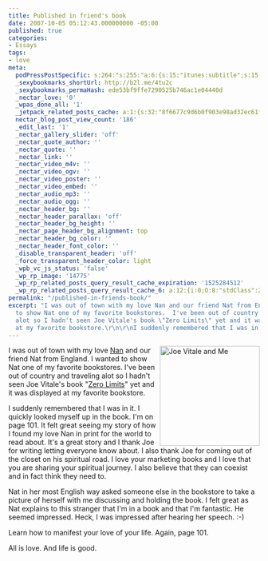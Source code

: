 ```yaml
---
title: Published in friend's book
date: 2007-10-05 05:12:43.000000000 -05:00
published: true
categories:
- Essays
tags:
- love
meta:
  podPressPostSpecific: s:264:"s:255:"a:6:{s:15:"itunes:subtitle";s:15:"##PostExcerpt##";s:14:"itunes:summary";s:15:"##PostExcerpt##";s:15:"itunes:keywords";s:17:"##WordPressCats##";s:13:"itunes:author";s:10:"##Global##";s:15:"itunes:explicit";s:7:"Default";s:12:"itunes:block";s:7:"Default";}";";
  _sexybookmarks_shortUrl: http://b2l.me/4tu2c
  _sexybookmarks_permaHash: ede53bf9ffe7290525b746ac1e04440d
  _nectar_love: '0'
  _wpas_done_all: '1'
  _jetpack_related_posts_cache: a:1:{s:32:"8f6677c9d6b0f903e98ad32ec61f8deb";a:2:{s:7:"expires";i:1457867373;s:7:"payload";a:3:{i:0;a:1:{s:2:"id";i:678;}i:1;a:1:{s:2:"id";i:6806;}i:2;a:1:{s:2:"id";i:343;}}}}
  nectar_blog_post_view_count: '186'
  _edit_last: '1'
  _nectar_gallery_slider: 'off'
  _nectar_quote_author: ''
  _nectar_quote: ''
  _nectar_link: ''
  _nectar_video_m4v: ''
  _nectar_video_ogv: ''
  _nectar_video_poster: ''
  _nectar_video_embed: ''
  _nectar_audio_mp3: ''
  _nectar_audio_ogg: ''
  _nectar_header_bg: ''
  _nectar_header_parallax: 'off'
  _nectar_header_bg_height: ''
  _nectar_page_header_bg_alignment: top
  _nectar_header_bg_color: ''
  _nectar_header_font_color: ''
  _disable_transparent_header: 'off'
  _force_transparent_header_color: light
  _wpb_vc_js_status: 'false'
  _wp_rp_image: '14775'
  _wp_rp_related_posts_query_result_cache_expiration: '1525284512'
  _wp_rp_related_posts_query_result_cache_6: a:12:{i:0;O:8:"stdClass":2:{s:7:"post_id";s:3:"624";s:5:"score";s:17:"67.62790806967402";}i:1;O:8:"stdClass":2:{s:7:"post_id";s:4:"1257";s:5:"score";s:18:"61.784546555701425";}i:2;O:8:"stdClass":2:{s:7:"post_id";s:3:"383";s:5:"score";s:18:"60.909957738833384";}i:3;O:8:"stdClass":2:{s:7:"post_id";s:3:"370";s:5:"score";s:17:"60.58530431060318";}i:4;O:8:"stdClass":2:{s:7:"post_id";s:3:"632";s:5:"score";s:18:"59.763626029114405";}i:5;O:8:"stdClass":2:{s:7:"post_id";s:3:"356";s:5:"score";s:18:"56.093067347983826";}i:6;O:8:"stdClass":2:{s:7:"post_id";s:4:"2271";s:5:"score";s:17:"49.44244197975905";}i:7;O:8:"stdClass":2:{s:7:"post_id";s:4:"8023";s:5:"score";s:17:"48.32192345703795";}i:8;O:8:"stdClass":2:{s:7:"post_id";s:4:"1436";s:5:"score";s:17:"48.32192345703795";}i:9;O:8:"stdClass":2:{s:7:"post_id";s:3:"809";s:5:"score";s:17:"48.32192345703795";}i:10;O:8:"stdClass":2:{s:7:"post_id";s:4:"6929";s:5:"score";s:17:"47.42152145317203";}i:11;O:8:"stdClass":2:{s:7:"post_id";s:4:"1110";s:5:"score";s:16:"46.6105912369557";}}
permalink: "/published-in-friends-book/"
excerpt: "I was out of town with my love Nan and our friend Nat from England.  I wanted
  to show Nat one of my favorite bookstores.  I've been out of country and traveling
  alot so I hadn't seen Joe Vitale's book \"Zero Limits\" yet and it was displayed
  at my favorite bookstore.\r\n\r\nI suddenly remembered that I was in it.  "
---
```

<p><img src="{{ site.baseurl }}/posts/2007/10/img_3173_edited-1.jpg" alt="Joe Vitale and Me" width="200" align="right" />I was out of town with my love <a href="http://www.createyourownrealitynow.com" rel="nofollow">Nan</a> and our friend Nat from England. I wanted to show Nat one of my favorite bookstores. I've been out of country and traveling alot so I hadn't seen Joe Vitale's book "<a href="http://www.amazon.com/zerolimits" rel="nofollow">Zero Limits</a>" yet and it was displayed at my favorite bookstore.</p>
<p>I suddenly remembered that I was in it. I quickly looked myself up in the book. I'm on page 101. It felt great seeing my story of how I found my love Nan in print for the world to read about. It's a great story and I thank Joe for writing letting everyone know about. I also thank Joe for coming out of the closet on his spiritual road. I love your marketing books and I love that you are sharing your spiritual journey. I also believe that they can coexist and in fact think they need to.</p>
<p>Nat in her most English way asked someone else in the bookstore to take a picture of herself with me discussing and holding the book. I felt great as Nat explains to this stranger that I'm in a book and that I'm fantastic. He seemed impressed. Heck, I was impressed after hearing her speech. :-)</p>
<p>Learn how to manifest your love of your life. Again, page 101.</p>
<p>All is love. And life is good.</p>
